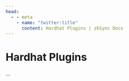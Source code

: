 ```yaml
---
head:
  - - meta
    - name: "twitter:title"
      content: Hardhat Plugins | zkSync Docs
---
```


# Hardhat Plugins

...
